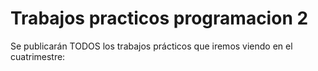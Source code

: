 # Trabajos practicos programacion 2

Se publicarán TODOS los trabajos prácticos que iremos viendo en el cuatrimestre:
  